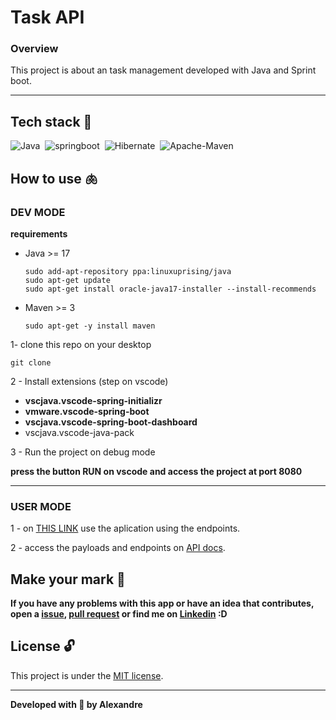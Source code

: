 # Task API

### Overview
This project is about an task management developed with Java and Sprint boot.

---

## Tech stack 🧠

![Java](https://img.shields.io/badge/-Java_17-05122A?style=flat&logo=Java)&nbsp;
![springboot](https://img.shields.io/badge/-Spring_boot_3.0-05122A?style=flat&logo=springboot)&nbsp;
![Hibernate](https://img.shields.io/badge/-Hibernate-05122A?style=flat&logo=Hibernate)&nbsp;
![Apache-Maven](https://img.shields.io/badge/-Apache_Maven-05122A?style=flat&logo=Apache-Maven)&nbsp;


## How to use 🫁

### DEV MODE
**requirements**
- Java >= 17 
  ```
  sudo add-apt-repository ppa:linuxuprising/java
  sudo apt-get update
  sudo apt-get install oracle-java17-installer --install-recommends
  ```
  
- Maven >= 3 
  ```
  sudo apt-get -y install maven
  ```

1- clone this repo on your desktop 
```
git clone 
```
2 - Install extensions (step on vscode)
- **vscjava.vscode-spring-initializr**
- **vmware.vscode-spring-boot**
- **vscjava.vscode-spring-boot-dashboard**
- vscjava.vscode-java-pack

3 - Run the project on debug mode

**press the button RUN on vscode and access the project at port 8080**

---

### USER MODE
1 - on [THIS LINK]() use the aplication using the endpoints. 

2 - access the payloads and endpoints on [API docs]().

## Make your mark :triangular_flag_on_post:      

**If you have any problems with this app or have an idea that contributes, open a [issue](https://github.com/upALX/to-do-list/issues), [pull request](https://github.com/upALX/to-do-list/pulls) or find me on [Linkedin](https://www.linkedin.com/in/upalx/) :D**


## License :unlock:

This project is under the [MIT license](https://github.com/upALX/to-do-list/blob/main/LICENSE).

---

**Developed with 💜 by Alexandre**

